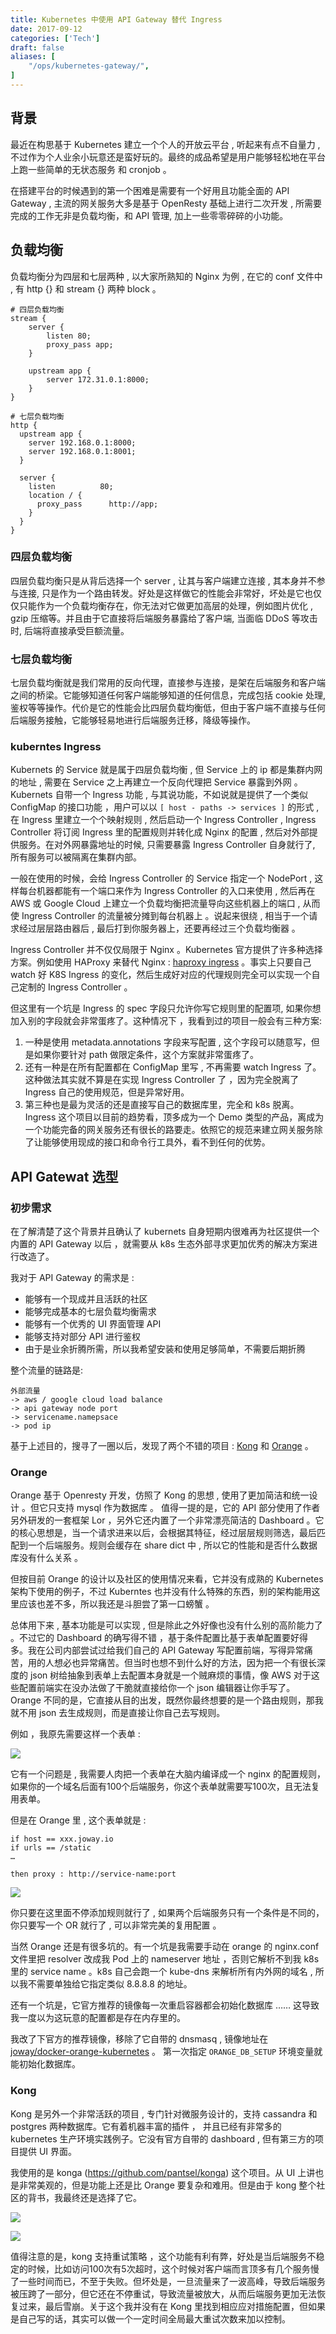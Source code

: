 ```yaml
---
title: Kubernetes 中使用 API Gateway 替代 Ingress
date: 2017-09-12
categories: ['Tech']
draft: false
aliases: [
    "/ops/kubernetes-gateway/",
]
---
```


## 背景

最近在构思基于 Kubernetes 建立一个个人的开放云平台 , 听起来有点不自量力 , 不过作为个人业余小玩意还是蛮好玩的。最终的成品希望是用户能够轻松地在平台上跑一些简单的无状态服务 和 cronjob 。

在搭建平台的时候遇到的第一个困难是需要有一个好用且功能全面的 API Gateway , 主流的网关服务大多是基于 OpenResty 基础上进行二次开发 , 所需要完成的工作无非是负载均衡，和 API 管理, 加上一些零零碎碎的小功能。

## 负载均衡

负载均衡分为四层和七层两种 , 以大家所熟知的 Nginx 为例 , 在它的 conf 文件中 , 有 http {} 和 stream {} 两种 block 。

	# 四层负载均衡
	stream {
	    server {
	        listen 80;
	        proxy_pass app;
	    }
	
	    upstream app {
	        server 172.31.0.1:8000;
	    }
	}

	# 七层负载均衡
	http {
	  upstream app {
	    server 192.168.0.1:8000;
	    server 192.168.0.1:8001;
	  }
	
	  server {
	    listen          80;
	    location / {
	      proxy_pass      http://app;
	    }
	  }
	}

### 四层负载均衡

四层负载均衡只是从背后选择一个 server , 让其与客户端建立连接 , 其本身并不参与连接, 只是作为一个路由转发。好处是这样做它的性能会非常好，坏处是它也仅仅只能作为一个负载均衡存在，你无法对它做更加高层的处理，例如图片优化 , gzip 压缩等。并且由于它直接将后端服务暴露给了客户端, 当面临 DDoS 等攻击时, 后端将直接承受巨额流量。

### 七层负载均衡

七层负载均衡就是我们常用的反向代理，直接参与连接，是架在后端服务和客户端之间的桥梁。它能够知道任何客户端能够知道的任何信息，完成包括 cookie 处理, 鉴权等等操作。代价是它的性能会比四层负载均衡低，但由于客户端不直接与任何后端服务接触，它能够轻易地进行后端服务迁移，降级等操作。

### kuberntes Ingress

Kubernets 的 Service 就是属于四层负载均衡 , 但 Service 上的 ip 都是集群内网的地址 , 需要在 Service 之上再建立一个反向代理把 Service 暴露到外网 。Kubernets 自带一个 Ingress 功能 , 与其说功能，不如说就是提供了一个类似 ConfigMap 的接口功能 ，用户可以以 ` [ host - paths -> services ] ` 的形式 , 在 Ingress 里建立一个个映射规则 , 然后启动一个 Ingress Controller ,  Ingress Controller 将订阅 Ingress 里的配置规则并转化成 Nginx 的配置 , 然后对外部提供服务。在对外网暴露地址的时候, 只需要暴露 Ingress Controller 自身就行了, 所有服务可以被隔离在集群内部。

一般在使用的时候，会给 Ingress Controller 的 Service 指定一个 NodePort  , 这样每台机器都能有一个端口来作为 Ingress Controller 的入口来使用 , 然后再在 AWS 或 Google Cloud 上建立一个负载均衡把流量导向这些机器上的端口 , 从而使 Ingress Controller 的流量被分摊到每台机器上 。说起来很绕 , 相当于一个请求经过层层路由器后 , 最后打到你服务器上，还要再经过三个负载均衡器 。

Ingress Controller 并不仅仅局限于 Nginx 。Kubernetes 官方提供了许多种选择方案。例如使用 HAProxy 来替代 Nginx : [haproxy ingress](https://github.com/kubernetes/ingress/blob/master/examples/deployment/haproxy/README.md) 。事实上只要自己 watch 好 K8S Ingress 的变化，然后生成好对应的代理规则完全可以实现一个自己定制的 Ingress Controller 。

但这里有一个坑是 Ingress 的 spec 字段只允许你写它规则里的配置项, 如果你想加入别的字段就会非常蛋疼了。这种情况下 ，我看到过的项目一般会有三种方案:

1. 一种是使用 metadata.annotations 字段来写配置 , 这个字段可以随意写，但是如果你要针对 path 做限定条件，这个方案就非常蛋疼了。
2. 还有一种是在所有配置都在 ConfigMap 里写 , 不再需要 watch Ingress 了。这种做法其实就不算是在实现 Ingress Controller 了 ，因为完全脱离了 Ingress 自己的使用规范，但是异常好用。
3. 第三种也是最为灵活的还是直接写自己的数据库里，完全和 k8s 脱离。Ingress 这个项目以目前的趋势看，顶多成为一个 Demo 类型的产品，离成为一个功能完备的网关服务还有很长的路要走。依照它的规范来建立网关服务除了让能够使用现成的接口和命令行工具外，看不到任何的优势。

## API Gatewat 选型

### 初步需求

在了解清楚了这个背景并且确认了 kubernets 自身短期内很难再为社区提供一个内置的 API Gateway 以后 ，就需要从 k8s 生态外部寻求更加优秀的解决方案进行改造了。

我对于 API Gateway 的需求是 :

- 能够有一个现成并且活跃的社区
- 能够完成基本的七层负载均衡需求
- 能够有一个优秀的 UI 界面管理 API
- 能够支持对部分 API 进行鉴权
- 由于是业余折腾所需，所以我希望安装和使用足够简单，不需要后期折腾

整个流量的链路是:

	外部流量 
	-> aws / google cloud load balance
	-> api gateway node port 
	-> servicename.namepsace 
	-> pod ip 

基于上述目的，搜寻了一圈以后，发现了两个不错的项目 : [Kong](https://getkong.org/)  和 [Orange](http://orange.sumory.com/docs/) 。

### Orange 

Orange 基于 Openresty 开发，仿照了 Kong 的思想 , 使用了更加简洁和统一设计 。但它只支持 mysql 作为数据库 。 值得一提的是，它的 API 部分使用了作者另外研发的一套框架 Lor ，另外它还内置了一个非常漂亮简洁的 Dashboard 。它的核心思想是，当一个请求进来以后，会根据其特征，经过层层规则筛选，最后匹配到一个后端服务。规则会缓存在 share dict 中 , 所以它的性能和是否什么数据库没有什么关系 。

但按目前 Orange 的设计以及社区的使用情况来看，它并没有成熟的 Kubernetes 架构下使用的例子，不过 Kuberntes 也并没有什么特殊的东西，别的架构能用这里应该也差不多，所以我还是斗胆尝了第一口螃蟹 。

总体用下来 , 基本功能是可以实现 , 但是除此之外好像也没有什么别的高阶能力了 。不过它的 Dashboard 的确写得不错 ，基于条件配置比基于表单配置要好得多。我在公司内部尝试过给我们自己的 API Gateway 写配置前端，写得异常痛苦，用的人想必也异常痛苦。但当时也想不到什么好的方法，因为把一个有很长深度的 json 树给抽象到表单上去配置本身就是一个贼麻烦的事情，像 AWS 对于这些配置前端实在没办法做了干脆就直接给你一个 json 编辑器让你手写了。Orange 不同的是，它直接从目的出发，既然你最终想要的是一个路由规则，那我就不用 json 去生成规则，而是直接让你自己去写规则。

例如 ，我原先需要这样一个表单 :

![](https://ik.imagekit.io/elsetech/blog/images/old-blog/1505148736.png?tr=w-1024)

它有一个问题是 , 我需要人肉把一个表单在大脑内编译成一个 nginx 的配置规则， 如果你的一个域名后面有100个后端服务，你这个表单就需要写100次，且无法复用表单。

但是在 Orange 里 , 这个表单就是 :
	
	if host == xxx.joway.io 
	if urls == /static
	…
	
	then proxy : http://service-name:port

![](https://ik.imagekit.io/elsetech/blog/images/old-blog/1505148844.png?tr=w-1024)

你只要在这里面不停添加规则就行了 , 如果两个后端服务只有一个条件是不同的，你只要写一个 OR 就行了 , 可以非常完美的复用配置 。

当然 Orange 还是有很多坑的。有一个坑是我需要手动在 orange 的 nginx.conf 文件里把 resolver 改成我 Pod 上的 nameserver 地址 ，否则它解析不到我 k8s 里的 service name 。k8s 自己会跑一个 kube-dns 来解析所有内外网的域名 , 所以我不需要单独给它指定类似 8.8.8.8 的地址。

还有一个坑是，它官方推荐的镜像每一次重启容器都会初始化数据库 …… 这导致我一度以为这玩意的配置都是存在内存里的。

我改了下官方的推荐镜像，移除了它自带的 dnsmasq , 镜像地址在 [joway/docker-orange-kubernetes](https://github.com/joway/docker-orange-kubernetes) 。 第一次指定 `ORANGE_DB_SETUP` 环境变量就能初始化数据库。

### Kong

Kong 是另外一个非常活跃的项目 , 专门针对微服务设计的，支持 cassandra 和 postgres 两种数据库。它有着机器丰富的插件 ， 并且已经有非常多的 kubernetes 生产环境实践例子。它没有官方自带的 dashboard , 但有第三方的项目提供 UI 界面。

我使用的是 konga (https://github.com/pantsel/konga) 这个项目。从 UI 上讲也是非常美观的，但是功能上还是比 Orange 要复杂和难用。但是由于 kong 整个社区的背书，我最终还是选择了它。

![](https://ik.imagekit.io/elsetech/blog/images/old-blog/1505150036.png?tr=w-1024)


![](https://ik.imagekit.io/elsetech/blog/images/old-blog/1505150092.png?tr=w-1024)

值得注意的是，kong 支持重试策略 ，这个功能有利有弊，好处是当后端服务不稳定的时候，比如访问100次有5次超时，这个时候对客户端而言顶多有几个服务慢了一些时间而已，不至于失败。但坏处是，一旦流量来了一波高峰，导致后端服务被压跨了一部分，但它还在不停重试，导致流量被放大，从而后端服务更加无法恢复过来，最后雪崩。关于这个我并没有在 Kong 里找到相应应对措施配置，但如果是自己写的话，其实可以做一个一定时间全局最大重试次数来加以控制。

